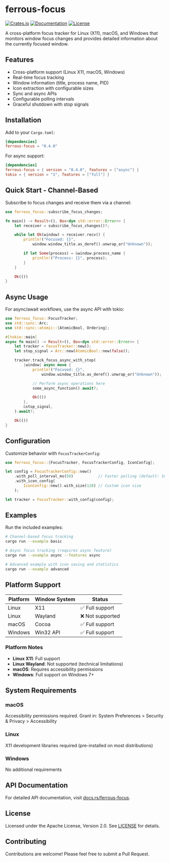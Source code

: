 # ferrous-focus

[![Crates.io](https://img.shields.io/crates/v/ferrous-focus.svg)](https://crates.io/crates/ferrous-focus)
[![Documentation](https://docs.rs/ferrous-focus/badge.svg)](https://docs.rs/ferrous-focus)
[![License](https://img.shields.io/badge/license-Apache%202.0-blue.svg)](LICENSE)

A cross-platform focus tracker for Linux (X11), macOS, and Windows that monitors window focus changes and provides detailed information about the currently focused window.

## Features

-   Cross-platform support (Linux X11, macOS, Windows)
-   Real-time focus tracking
-   Window information (title, process name, PID)
-   Icon extraction with configurable sizes
-   Sync and async APIs
-   Configurable polling intervals
-   Graceful shutdown with stop signals

## Installation

Add to your `Cargo.toml`:

```toml
[dependencies]
ferrous-focus = "0.4.0"
```

For async support:

```toml
[dependencies]
ferrous-focus = { version = "0.4.0", features = ["async"] }
tokio = { version = "1", features = ["full"] }
```

## Quick Start - Channel-Based

Subscribe to focus changes and receive them via a channel:

```rust
use ferrous_focus::subscribe_focus_changes;

fn main() -> Result<(), Box<dyn std::error::Error>> {
    let receiver = subscribe_focus_changes()?;

    while let Ok(window) = receiver.recv() {
        println!("Focused: {}",
            window.window_title.as_deref().unwrap_or("Unknown"));

        if let Some(process) = &window.process_name {
            println!("Process: {}", process);
        }
    }

    Ok(())
}
```

## Async Usage

For async/await workflows, use the async API with tokio:

```rust
use ferrous_focus::FocusTracker;
use std::sync::Arc;
use std::sync::atomic::{AtomicBool, Ordering};

#[tokio::main]
async fn main() -> Result<(), Box<dyn std::error::Error>> {
    let tracker = FocusTracker::new();
    let stop_signal = Arc::new(AtomicBool::new(false));

    tracker.track_focus_async_with_stop(
        |window| async move {
            println!("Focused: {}",
                window.window_title.as_deref().unwrap_or("Unknown"));

            // Perform async operations here
            some_async_function().await?;

            Ok(())
        },
        &stop_signal,
    ).await?;

    Ok(())
}
```

## Configuration

Customize behavior with `FocusTrackerConfig`:

```rust
use ferrous_focus::{FocusTracker, FocusTrackerConfig, IconConfig};

let config = FocusTrackerConfig::new()
    .with_poll_interval_ms(50)           // Faster polling (default: 100ms)
    .with_icon_config(
        IconConfig::new().with_size(128) // Custom icon size
    );

let tracker = FocusTracker::with_config(config);
```

## Examples

Run the included examples:

```bash
# Channel-based focus tracking
cargo run --example basic

# Async focus tracking (requires async feature)
cargo run --example async --features async

# Advanced example with icon saving and statistics
cargo run --example advanced
```

## Platform Support

| Platform | Window System | Status           |
| -------- | ------------- | ---------------- |
| Linux    | X11           | ✅ Full support  |
| Linux    | Wayland       | ❌ Not supported |
| macOS    | Cocoa         | ✅ Full support  |
| Windows  | Win32 API     | ✅ Full support  |

### Platform Notes

-   **Linux X11**: Full support
-   **Linux Wayland**: Not supported (technical limitations)
-   **macOS**: Requires accessibility permissions
-   **Windows**: Full support on Windows 7+

## System Requirements

### macOS

Accessibility permissions required. Grant in: System Preferences > Security & Privacy > Accessibility

### Linux

X11 development libraries required (pre-installed on most distributions)

### Windows

No additional requirements

## API Documentation

For detailed API documentation, visit [docs.rs/ferrous-focus](https://docs.rs/ferrous-focus).

## License

Licensed under the Apache License, Version 2.0. See [LICENSE](LICENSE) for details.

## Contributing

Contributions are welcome! Please feel free to submit a Pull Request.
